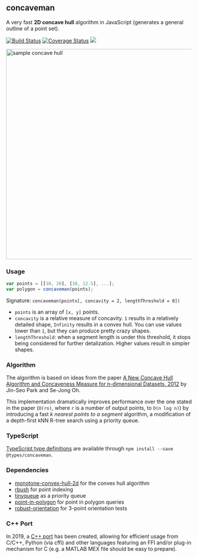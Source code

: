## concaveman

A very fast **2D concave hull** algorithm in JavaScript (generates a general outline of a point set).

[![Build Status](https://travis-ci.org/mapbox/concaveman.svg?branch=master)](https://travis-ci.org/mapbox/concaveman)
[![Coverage Status](https://coveralls.io/repos/github/mapbox/concaveman/badge.svg?branch=master)](https://coveralls.io/github/mapbox/concaveman?branch=master)
[![](https://img.shields.io/badge/simply-awesome-brightgreen.svg)](https://github.com/mourner/projects)

<img width="570" alt="sample concave hull" src="https://cloud.githubusercontent.com/assets/25395/12975726/ada2ad10-d0c6-11e5-96c8-6e42c995e0e2.png">

### Usage

```js
var points = [[10, 20], [30, 12.5], ...];
var polygon = concaveman(points);
```

Signature: `concaveman(points[, concavity = 2, lengthThreshold = 0])`

- `points` is an array of `[x, y]` points.
- `concavity` is a relative measure of concavity. `1` results in a relatively detailed shape, `Infinity` results in a convex hull.
You can use values lower than `1`, but they can produce pretty crazy shapes.
- `lengthThreshold`: when a segment length is under this threshold, it stops being considered for further detalization.
Higher values result in simpler shapes.

### Algorithm

The algorithm is based on ideas from the paper [A New Concave Hull Algorithm and Concaveness Measure
for n-dimensional Datasets, 2012](https://citeseerx.ist.psu.edu/viewdoc/download?doi=10.1.1.676.6258&rep=rep1&type=pdf)
by Jin-Seo Park and Se-Jong Oh.

This implementation dramatically improves performance over the one stated in the paper
(`O(rn)`, where `r` is a number of output points, to `O(n log n)`)
by introducing a fast _k nearest points to a segment_ algorithm,
a modification of a depth-first kNN R-tree search using a priority queue.

### TypeScript

[TypeScript type definitions](https://github.com/DefinitelyTyped/DefinitelyTyped/tree/master/types/concaveman)
are available through `npm install --save @types/concaveman`.

### Dependencies

- [monotone-convex-hull-2d](https://github.com/mikolalysenko/monotone-convex-hull-2d) for the convex hull algorithm
- [rbush](https://github.com/mourner/rbush) for point indexing
- [tinyqueue](https://github.com/mourner/tinyqueue) as a priority queue
- [point-in-polygon](https://github.com/substack/point-in-polygon) for point in polygon queries
- [robust-orientation](https://github.com/mikolalysenko/robust-orientation) for 3-point orientation tests

### C++ Port

In 2019, a [C++ port](https://github.com/sadaszewski/concaveman-cpp) has been created, allowing for efficient usage from C/C++, Python (via cffi) and other languages featuring an FFI and/or plug-in mechanism for C (e.g. a MATLAB MEX file should be easy to prepare).
